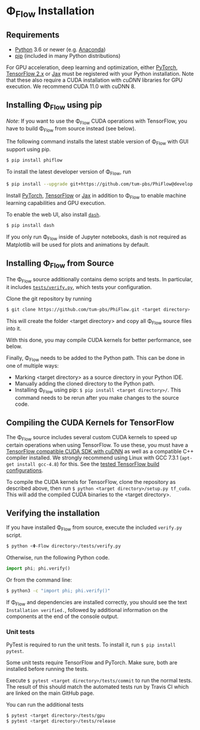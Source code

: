 # Φ<sub>Flow</sub> Installation

## Requirements

* [Python](https://www.python.org/downloads/) 3.6 or newer (e.g. [Anaconda](https://www.anaconda.com/products/individual))
* [pip](https://pip.pypa.io/en/stable/) (included in many Python distributions)

For GPU acceleration, deep learning and optimization, either
[PyTorch](https://pytorch.org/),
[TensorFlow 2.x](https://www.tensorflow.org/install/) or 
[Jax](https://github.com/google/jax)
must be registered with your Python installation.
Note that these also require a CUDA installation with *cuDNN* libraries for GPU execution.
We recommend CUDA 11.0 with cuDNN 8.

## Installing Φ<sub>Flow</sub> using pip

*Note*: If you want to use the Φ<sub>Flow</sub> CUDA operations with TensorFlow, you have to build Φ<sub>Flow</sub> from source instead (see below).

The following command installs the latest stable version of Φ<sub>Flow</sub> with GUI support using pip.
```bash
$ pip install phiflow
```
To install the latest developer version of Φ<sub>Flow</sub>, run
```bash
$ pip install --upgrade git+https://github.com/tum-pbs/PhiFlow@develop
```

Install [PyTorch](https://pytorch.org/), [TensorFlow](https://www.tensorflow.org/install) or [Jax](https://github.com/google/jax#installation) in addition to Φ<sub>Flow</sub> to enable machine learning capabilities and GPU execution.

To enable the web UI, also install [`dash`](https://pypi.org/project/dash/).
```bash
$ pip install dash
```
If you only run Φ<sub>Flow</sub> inside of Jupyter notebooks, dash is not required as Matplotlib will be used for plots and animations by default.

## Installing Φ<sub>Flow</sub> from Source
The Φ<sub>Flow</sub> source additionally contains demo scripts and tests.
In particular, it includes [`tests/verify.py`](https://github.com/tum-pbs/PhiFlow/blob/develop/tests/verify.py),
which tests your configuration.

Clone the git repository by running
```bash
$ git clone https://github.com/tum-pbs/PhiFlow.git <target directory>
```
This will create the folder \<target directory\> and copy all Φ<sub>Flow</sub> source files into it.

With this done, you may compile CUDA kernels for better performance, see below.

Finally, Φ<sub>Flow</sub> needs to be added to the Python path.
This can be done in one of multiple ways:

* Marking \<target directory\> as a source directory in your Python IDE.
* Manually adding the cloned directory to the Python path.
* Installing Φ<sub>Flow</sub> using pip: `$ pip install <target directory>/`. This command needs to be rerun after you make changes to the source code.


## Compiling the CUDA Kernels for TensorFlow

The Φ<sub>Flow</sub> source includes several custom CUDA kernels to speed up certain operations when using TensorFlow.
To use these, you must have a [TensorFlow compatible CUDA SDK with cuDNN](https://www.tensorflow.org/install/gpu#software_requirements) as well as a compatible C++ compiler installed.
We strongly recommend using Linux with GCC 7.3.1 (`apt-get install gcc-4.8`) for this.
See the [tested TensorFlow build configurations](https://www.tensorflow.org/install/source#tested_build_configurations).

To compile the CUDA kernels for TensorFlow, clone the repository as described above, then run `$ python <target directory>/setup.py tf_cuda`.
This will add the compiled CUDA binaries to the \<target directory\>.


## Verifying the installation
If you have installed Φ<sub>Flow</sub> from source, execute the included `verify.py` script.
```bash
$ python <Φ-Flow directory>/tests/verify.py
```
Otherwise, run the following Python code.
```python
import phi; phi.verify()
```
Or from the command line:
```bash
$ python3 -c "import phi; phi.verify()"
```
If Φ<sub>Flow</sub> and dependencies are installed correctly, you should see the text `Installation verified.`, followed by additional information on the components at the end of the console output.


### Unit tests

PyTest is required to run the unit tests. To install it, run `$ pip install pytest`.

Some unit tests require TensorFlow and PyTorch.
Make sure, both are installed before running the tests.

Execute `$ pytest <target directory>/tests/commit` to run the normal tests.
The result of this should match the automated tests run by Travis CI which are linked on the main GitHub page.

You can run the additional tests
```bash
$ pytest <target directory>/tests/gpu
$ pytest <target directory>/tests/release
```
